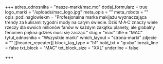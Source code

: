 +++
adres_odnosnika = "nasze-marki/mac.md"
dodaj_formularz = true
logo_marki = "/uploads/mac_logo.jpg"
meta_opis = ""
meta_robots = ""
opis_pod_naglowiekm = "Profesjonalna marka makijażu wyznaczająca trendy za kulisami tygodni mody na całym świecie. Dziś M·A·C znaczy wiele rzeczy dla swoich milionów fanów w każdym zakątku planety, ale globalny fenomen piękna gdzieś musi się zacząć."
slug = "mac"
title = "MAC"
tytul_odnosnika = "Wszystkie marki"
which_layout = "strona-marki"
zdjecie = ""
[[header_repeater]]
block_tag_type = "h1"
bold_txt = "gruby"
break_line = false
txt_block = "MAC"
txt_block_size = "XXL"
underline = false

+++
